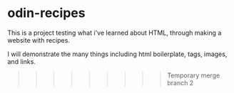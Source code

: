# odin-recipes

This is a project testing what i've learned about HTML, through making a website with recipes. 

I will demonstrate the many things including html boilerplate, tags, images, and links.
>>>>>>>>> Temporary merge branch 2
